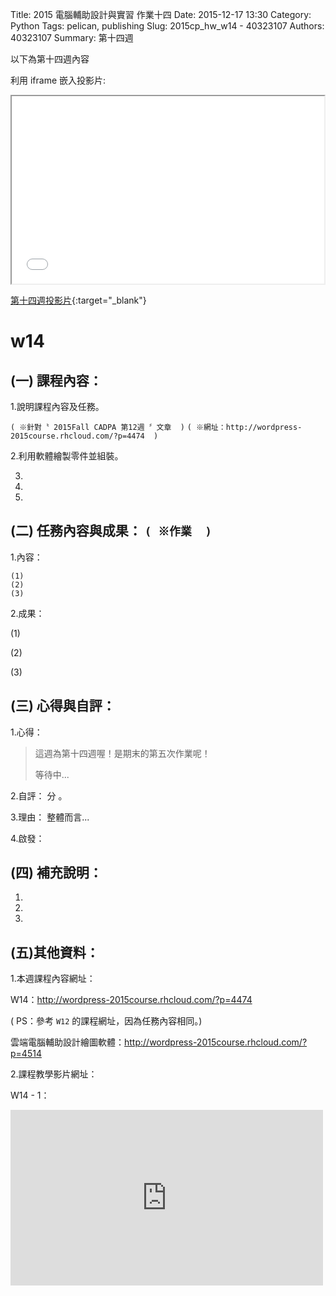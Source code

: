 Title: 2015 電腦輔助設計與實習 作業十四
Date: 2015-12-17 13:30
Category: Python
Tags: pelican, publishing
Slug: 2015cp_hw_w14 -  40323107
Authors: 40323107
Summary: 第十四週

以下為第十四週內容

利用 iframe 嵌入投影片:

<iframe src="simplest14.html" width="500" height="300"></iframe>

[第十四週投影片](simplest14.html){:target="_blank"}

w14
============

(一) 課程內容：
-----------------------

1.說明課程內容及任務。

`( ※針對〝 2015Fall CADPA 第12週 〞文章  )`
`( ※網址：http://wordpress-2015course.rhcloud.com/?p=4474  )`

2.利用軟體繪製零件並組裝。

3.

4.

5.

(二) 任務內容與成果： `( ※作業  )`
----------------------------------------------

1.內容：

    (1)
    (2)
    (3)

2.成果：

(1)
    
(2)
    
(3)
    
(三) 心得與自評：
--------------------------

1.心得：   

> 這週為第十四週喔！是期末的第五次作業呢！
>
>  
> 
> 
> 
> 
>
> 等待中...

2.自評：  分 。

3.理由： 整體而言...

4.啟發： 

(四) 補充說明：
-----------------------  

1.

2.

3.
 

(五)其他資料：
-----------------------

1.本週課程內容網址： 

W14：<a href="http://wordpress-2015course.rhcloud.com/?p=4474">http://wordpress-2015course.rhcloud.com/?p=4474</a>

( PS：參考 `W12` 的課程網址，因為任務內容相同。)

雲端電腦輔助設計繪圖軟體：<a href="http://wordpress-2015course.rhcloud.com/?p=4514">http://wordpress-2015course.rhcloud.com/?p=4514</a>


2.課程教學影片網址：

W14 - 1：
 <iframe src="https://player.vimeo.com/video/148825230" width="500" height="281" frameborder="0" webkitallowfullscreen mozallowfullscreen allowfullscreen></iframe>
 
 



